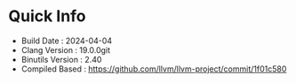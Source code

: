 # Quick Info
* Build Date : 2024-04-04
* Clang Version : 19.0.0git
* Binutils Version : 2.40
* Compiled Based : https://github.com/llvm/llvm-project/commit/1f01c580
